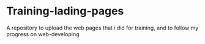 # Training-lading-pages
A repository to upload the web pages that i did for training, and to follow my progress on web-developing
